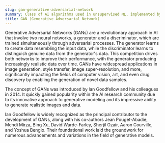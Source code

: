 ```yaml
---
slug: gan-generative-adversarial-network
summary: Class of AI algorithms used in unsupervised ML, implemented by a system of two neural networks contesting with each other in a game.
title: GAN (Generative Adversarial Network)
---
```


Generative Adversarial Networks (GANs) are a revolutionary approach in AI that involve two neural networks, a generator and a discriminator, which are trained simultaneously through adversarial processes. The generator learns to create data resembling the input data, while the discriminator learns to distinguish genuine data from the generator's data. This competition drives both networks to improve their performance, with the generator producing increasingly realistic data over time. GANs have widespread applications in image generation, style transfer, image super-resolution, and more, significantly impacting the fields of computer vision, art, and even drug discovery by enabling the generation of novel data samples.

The concept of GANs was introduced by Ian Goodfellow and his colleagues in 2014. It quickly gained popularity within the AI research community due to its innovative approach to generative modeling and its impressive ability to generate realistic images and data.

Ian Goodfellow is widely recognized as the principal contributor to the development of GANs, along with his co-authors Jean Pouget-Abadie, Mehdi Mirza, Bing Xu, David Warde-Farley, Sherjil Ozair, Aaron Courville, and Yoshua Bengio. Their foundational work laid the groundwork for numerous advancements and variations in the field of generative models.